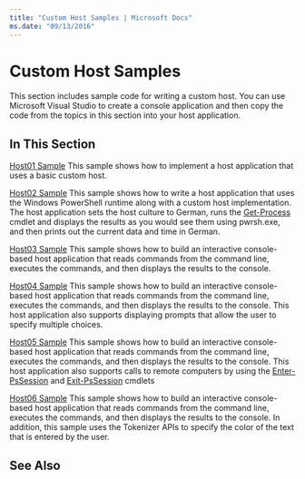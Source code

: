 ```yaml
---
title: "Custom Host Samples | Microsoft Docs"
ms.date: "09/13/2016"
---
```

# Custom Host Samples

This section includes sample code for writing a custom host. You can use Microsoft Visual Studio to create a console application and then copy the code from the topics in this section into your host application.

## In This Section

 [Host01 Sample](./host01-sample.md)
 This sample shows how to implement a host application that uses a basic custom host.

 [Host02 Sample](./host02-sample.md)
 This sample shows how to write a host application that uses the Windows PowerShell runtime along with a custom host implementation. The host application sets the host culture to German, runs the [Get-Process](/powershell/module/Microsoft.PowerShell.Management/Get-Process) cmdlet and displays the results as you would see them using pwrsh.exe, and then prints out the current data and time in German.

 [Host03 Sample](./host03-sample.md)
 This sample shows how to build an interactive console-based host application that reads commands from the command line, executes the commands, and then displays the results to the console.

 [Host04 Sample](./host04-sample.md)
 This sample shows how to build an interactive console-based host application that reads commands from the command line, executes the commands, and then displays the results to the console. This host application also supports displaying prompts that allow the user to specify multiple choices.

 [Host05 Sample](./host05-sample.md)
 This sample shows how to build an interactive console-based host application that reads commands from the command line, executes the commands, and then displays the results to the console. This host application also supports calls to remote computers by using the [Enter-PsSession](/powershell/module/Microsoft.PowerShell.Core/Enter-PSSession) and [Exit-PsSession](/powershell/module/Microsoft.PowerShell.Core/Exit-PSSession) cmdlets

 [Host06 Sample](./host06-sample.md)
 This sample shows how to build an interactive console-based host application that reads commands from the command line, executes the commands, and then displays the results to the console. In addition, this sample uses the Tokenizer APIs to specify the color of the text that is entered by the user.

## See Also
